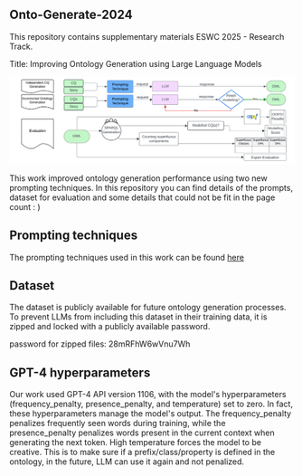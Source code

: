 ## Onto-Generate-2024
This repository contains supplementary materials ESWC 2025 - Research Track.  

Title: Improving Ontology Generation using Large Language Models

![alt text](Images/digram.png)


This work improved ontology generation performance using two new prompting techniques. In this repository you can find details of the prompts, dataset for evaluation and some details that could not be fit in the page count : )
## Prompting techniques
The prompting techniques used in this work can be found [here](/PromptingTechniques)


## Dataset
The dataset is publicly available for future ontology generation processes. To prevent LLMs from including this dataset in their training data, it is zipped and locked with a publicly available password.

password for zipped files: 28mRFhW6wVnu7Wh


## GPT-4 hyperparameters
Our work used GPT-4 API version 1106, with the model's hyperparameters (frequency\_penalty, presence\_penalty, and temperature) set to zero. In fact, these hyperparameters manage the model's output. The frequency\_penalty penalizes frequently seen words during training, while the presence\_penalty penalizes words present in the current context when generating the next token. High temperature forces the model to be creative. This is to make sure if a prefix/class/property is defined in the ontology, in the future, LLM can use it again and not penalized.
